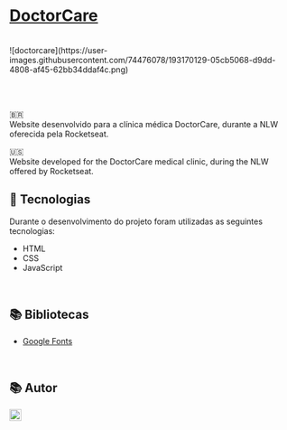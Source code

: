 # [DoctorCare](https://eduardovisconti.github.io/DoctorCare/)

<br>
![doctorcare](https://user-images.githubusercontent.com/74476078/193170129-05cb5068-d9dd-4808-af45-62bb34ddaf4c.png)

<br><br>

🇧🇷
<br>
Website desenvolvido para a clínica médica DoctorCare, durante a NLW oferecida pela Rocketseat.
<br>

🇺🇸
<br>
Website developed for the DoctorCare medical clinic, during the NLW offered by Rocketseat.
<br>

## 🚀 Tecnologias
Durante o desenvolvimento do projeto foram utilizadas as seguintes tecnologias:
* HTML
* CSS
* JavaScript

<br>

## 📚 Bibliotecas
* [Google Fonts](https://fonts.google.com/)

<br>

## 📚 Autor
<a href="https://www.linkedin.com/in/eduardo-visconti/" target="_blank"><img align="left" src="https://raw.githubusercontent.com/yushi1007/yushi1007/main/images/linkedin.svg" alt="" width="21px"/></a>
